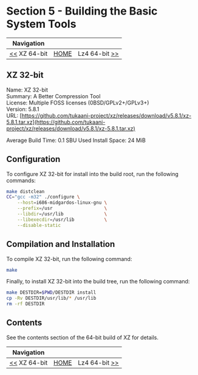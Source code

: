 # Section 5 - Building the Basic System Tools

| Navigation |||
| --- | --- | ---: |
| [<<](./XZ64bit.md) XZ 64-bit | [HOME](../README.md) | Lz4 64-bit [>>](./Lz464.md) |

## XZ 32-bit

Name: XZ 32-bit<br />
Summary: A Better Compression Tool<br />
License: Multiple FOSS licenses (0BSD/GPLv2+/GPLv3+)<br />
Version: 5.8.1<br />
URL: [https://github.com/tukaani-project/xz/releases/download/v5.8.1/xz-5.8.1.tar.xz](https://github.com/tukaani-project/xz/releases/download/v5.8.1/xz-5.8.1.tar.xz)<br />

Average Build Time: 0.1 SBU
Used Install Space: 24 MiB

## Configuration

To configure XZ 32-bit for install into the build root, run the following commands:

```bash
make distclean
CC="gcc -m32" ./configure \
    --host=i686-midgardos-linux-gnu \
    --prefix=/usr                   \
    --libdir=/usr/lib               \
    --libexecdir=/usr/lib           \
    --disable-static
```

## Compilation and Installation

To compile XZ 32-bit, run the following command:

```bash
make
```

Finally, to install XZ 32-bit into the build tree, run the following command:

```bash
make DESTDIR=$PWD/DESTDIR install
cp -Rv DESTDIR/usr/lib/* /usr/lib
rm -rf DESTDIR
```

## Contents

See the contents section of the 64-bit build of XZ for details.

| Navigation |||
| --- | --- | ---: |
| [<<](./XZ64bit.md) XZ 64-bit | [HOME](../README.md) | Lz4 64-bit [>>](./Lz464.md) |
